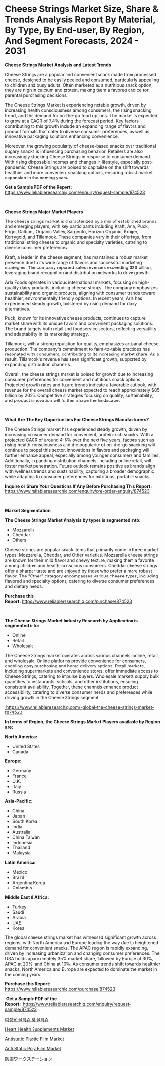 <p><h1>Cheese Strings Market Size, Share & Trends Analysis Report By Material, By Type, By End-user, By Region, And Segment Forecasts, 2024 - 2031</h1></p><p><strong>Cheese Strings Market Analysis and Latest Trends</strong></p>
<p><p>Cheese Strings are a popular and convenient snack made from processed cheese, designed to be easily peeled and consumed, particularly appealing to children and busy adults. Often marketed as a nutritious snack option, they are high in calcium and protein, making them a favored choice for parental purchasing decisions.</p><p>The Cheese Strings Market is experiencing notable growth, driven by increasing health consciousness among consumers, the rising snacking trend, and the demand for on-the-go food options. The market is expected to grow at a CAGR of 7.4% during the forecast period. Key factors contributing to this growth include an expanding range of flavors and product formats that cater to diverse consumer preferences, as well as innovative packaging solutions enhancing convenience.</p><p>Moreover, the growing popularity of cheese-based snacks over traditional sugary snacks is influencing purchasing behavior. Retailers are also increasingly stocking Cheese Strings in response to consumer demand. With rising disposable incomes and changes in lifestyle, especially post-pandemic, Cheese Strings are poised to capitalize on the shift towards healthier and more convenient snacking options, ensuring robust market expansion in the coming years.</p></p>
<p><strong>Get a Sample PDF of the Report:&nbsp;</strong> <a href="https://www.reliableresearchiq.com/enquiry/request-sample/874523">https://www.reliableresearchiq.com/enquiry/request-sample/874523</a></p>
<p>&nbsp;</p>
<p><strong>Cheese Strings Major Market Players</strong></p>
<p><p>The cheese strings market is characterized by a mix of established brands and emerging players, with key participants including Kraft, Arla, Puck, Frigo, Galbani, Organic Valley, Sargento, Horizon Organic, Kroger, Kerrygold, and Tillamook. These companies vary in their offerings, from traditional string cheese to organic and specialty varieties, catering to diverse consumer preferences.</p><p>Kraft, a leader in the cheese segment, has maintained a robust market presence due to its wide range of flavors and successful marketing strategies. The company reported sales revenues exceeding $26 billion, leveraging brand recognition and distribution networks to drive growth.</p><p>Arla Foods operates in various international markets, focusing on high-quality dairy products, including cheese strings. The company emphasizes sustainability and organic products, aligning with consumer trends toward healthier, environmentally friendly options. In recent years, Arla has experienced steady growth, bolstered by rising demand for dairy alternatives.</p><p>Puck, known for its innovative cheese products, continues to capture market share with its unique flavors and convenient packaging solutions. The brand targets both retail and foodservice sectors, reflecting versatility and adaptability in its marketing strategy.</p><p>Tillamook, with a strong reputation for quality, emphasizes artisanal cheese production. The company's commitment to farm-to-table practices has resonated with consumers, contributing to its increasing market share. As a result, Tillamook's revenue has seen significant growth, supported by expanding distribution channels.</p><p>Overall, the cheese strings market is poised for growth due to increasing consumer preferences for convenient and nutritious snack options. Projected growth rates and future trends indicate a favorable outlook, with revenue for the overall cheese market expected to reach approximately $85 billion by 2025. Competitive strategies focusing on quality, sustainability, and product innovation will further shape the landscape.</p></p>
<p>&nbsp;</p>
<p><strong>What Are The Key Opportunities For Cheese Strings Manufacturers?</strong></p>
<p><p>The Cheese Strings market has experienced steady growth, driven by increasing consumer demand for convenient, protein-rich snacks. With a projected CAGR of around 4-6% over the next five years, factors such as rising health consciousness and the popularity of on-the-go snacking will continue to propel this sector. Innovations in flavors and packaging will further enhance appeal, especially among younger consumers and families. Additionally, expanding distribution channels, including online retail, will foster market penetration. Future outlook remains positive as brands align with wellness trends and sustainability, capturing a broader demographic while adapting to consumer preferences for nutritious, portable snacks.</p></p>
<p><strong>Inquire or Share Your Questions If Any Before Purchasing This Report:</strong> <a href="https://www.reliableresearchiq.com/enquiry/pre-order-enquiry/874523">https://www.reliableresearchiq.com/enquiry/pre-order-enquiry/874523</a></p>
<p>&nbsp;</p>
<p><strong>Market Segmentation</strong></p>
<p><strong>The Cheese Strings Market Analysis by types is segmented into:</strong></p>
<p><ul><li>Mozzarella</li><li>Cheddar</li><li>Others</li></ul></p>
<p><p>Cheese strings are popular snack items that primarily come in three market types: Mozzarella, Cheddar, and Other varieties. Mozzarella cheese strings are known for their mild flavor and chewy texture, making them a favorite among children and health-conscious consumers. Cheddar cheese strings offer a sharper taste and are enjoyed by those who prefer a more robust flavor. The "Other" category encompasses various cheese types, including flavored and specialty options, catering to diverse consumer preferences and dietary needs.</p></p>
<p><strong>Purchase this Report:&nbsp;</strong><a href="https://www.reliableresearchiq.com/purchase/874523">https://www.reliableresearchiq.com/purchase/874523</a></p>
<p>&nbsp;</p>
<p><strong>The Cheese Strings Market Industry Research by Application is segmented into:</strong></p>
<p><ul><li>Online</li><li>Retail</li><li>Wholesale</li></ul></p>
<p><p>The Cheese Strings market operates across various channels: online, retail, and wholesale. Online platforms provide convenience for consumers, enabling easy purchasing and home delivery options. Retail markets, including supermarkets and convenience stores, offer immediate access to Cheese Strings, catering to impulse buyers. Wholesale markets supply bulk quantities to restaurants, schools, and other institutions, ensuring consistent availability. Together, these channels enhance product accessibility, catering to diverse consumer needs and preferences while driving growth in the Cheese Strings segment.</p></p>
<p><a href="https://www.reliableresearchiq.com/-global-the-cheese-strings-market-r874523">&nbsp;https://www.reliableresearchiq.com/-global-the-cheese-strings-market-r874523</a></p>
<p><strong>In terms of Region, the Cheese Strings Market Players available by Region are:</strong></p>
<p>
    <p> <strong> North America: </strong>
        <ul>
            <li>United States</li>
            <li>Canada</li>
        </ul>
        </p> 
    <p> <strong> Europe: </strong>
        <ul>
            <li>Germany</li>
            <li>France</li>
            <li>U.K.</li>
            <li>Italy</li>
            <li>Russia</li>
        </ul>
        </p> 
    <p> <strong> Asia-Pacific: </strong>
        <ul>
            <li>China</li>
            <li>Japan</li>
            <li>South Korea</li>
            <li>India</li>
            <li>Australia</li>
            <li>China Taiwan</li>
            <li>Indonesia</li>
            <li>Thailand</li>
            <li>Malaysia</li>
        </ul>
        </p> 
    <p> <strong> Latin America: </strong>
        <ul>
            <li>Mexico</li>
            <li>Brazil</li>
            <li>Argentina Korea</li>
            <li>Colombia</li>
        </ul>
        </p> 
    <p> <strong> Middle East & Africa: </strong>
        <ul>
            <li>Turkey</li>
            <li>Saudi</li>
            <li>Arabia</li>
            <li>UAE</li>
            <li>Korea</li>
        </ul>
    </p>
    </p>
<p><p>The global cheese strings market has witnessed significant growth across regions, with North America and Europe leading the way due to heightened demand for convenient snacks. The APAC region is rapidly expanding, driven by increasing urbanization and changing consumer preferences. The USA holds approximately 35% market share, followed by Europe at 30%, APAC at 20%, and China at 10%. As consumer trends shift towards healthier snacks, North America and Europe are expected to dominate the market in the coming years.</p></p>
<p><strong>Purchase this Report: </strong><a href="https://www.reliableresearchiq.com/purchase/874523">https://www.reliableresearchiq.com/purchase/874523</a></p>
<p>&nbsp;<strong>Get a Sample PDF of the Report:&nbsp;&nbsp;</strong><a href="https://www.reliableresearchiq.com/enquiry/request-sample/874523">https://www.reliableresearchiq.com/enquiry/request-sample/874523</a></p>
<p><strong></strong></p>
<p><p><a href="https://medium.com/@lorenzogirl/%EC%97%AC%EC%84%B1%EC%9A%A9-%EB%AC%BC%ED%8B%B0%EC%8A%88-%EB%B0%8F-wipes-%EC%82%B0%EC%97%85%EC%97%90-%EB%8C%80%ED%95%9C-%ED%86%B5%EC%B0%B0-%EC%8B%9C%EC%9E%A5-%EC%9E%AC%EB%AC%B4-%EC%83%81%ED%83%9C-%EC%8B%9C%EC%9E%A5-%EA%B7%9C%EB%AA%A8-%EB%B0%8F-2031%EB%85%84%EA%B9%8C%EC%A7%80%EC%9D%98-%EC%88%98%EC%9D%B5-%EB%B6%84%EC%84%9D-c0c64641071a">여성용 물티슈 및 물티슈</a></p><p><a href="https://www.linkedin.com/pulse/heart-health-supplements-market-research-report-exploring-size-qpbee?trackingId=KMYWCKLrStOmbPUXZhyYTg%3D%3D">Heart Health Supplements Market</a></p><p><a href="https://issuu.com/reportprime-2/docs/antistatic-plastic-film-market-size_76a539dd866474">Antistatic Plastic Film Market</a></p><p><a href="https://issuu.com/reportprime-2/docs/anti-static-poly-film-market-size-2_e71108be6e77e3">Anti Static Poly Film Market</a></p><p><a href="https://medium.com/@oswaldheman9gu/vibration-isolation-workstations-market-%E3%81%AE%E3%82%B0%E3%83%AD%E3%83%BC%E3%83%90%E3%83%AB%E5%B8%82%E5%A0%B4%E6%A6%82%E8%A6%81%E3%81%AF-%E4%B8%96%E7%95%8C%E3%81%8A%E3%82%88%E3%81%B3%E4%B8%BB%E8%A6%81%E5%B8%82%E5%A0%B4%E3%81%AB%E3%81%8A%E3%81%91%E3%82%8B%E6%A5%AD%E7%95%8C%E3%81%AB%E5%BD%B1%E9%9F%BF%E3%82%92%E4%B8%8E%E3%81%88%E3%82%8B%E4%B8%BB%E8%A6%81%E3%81%AA%E3%83%88%E3%83%AC%E3%83%B3%E3%83%89%E3%81%AB%E3%81%A4%E3%81%84%E3%81%A6-%E7%8B%AC%E8%87%AA%E3%81%AE%E8%A6%96%E7%82%B9%E3%82%92%E6%8F%90%E4%BE%9B%E3%81%97%E3%81%BE%E3%81%99-67d5c7159580">防振ワークステーション</a></p></p>